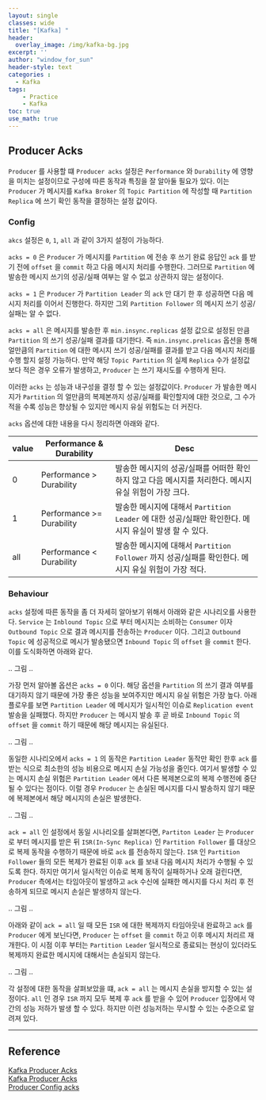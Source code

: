 ```yaml
--- 
layout: single
classes: wide
title: "[Kafka] "
header:
  overlay_image: /img/kafka-bg.jpg
excerpt: ''
author: "window_for_sun"
header-style: text
categories :
  - Kafka
tags:
    - Practice
    - Kafka
toc: true
use_math: true
---  
```


## Producer Acks
`Producer` 를 사용할 떄 `Producer acks` 설정은 `Performance` 와 `Durability` 에 영향을 미치는 설정이므로 구성에 따른 동작과 특징을 잘 알아둘 필요가 있다. 
이는 `Producer` 가 메시지를 `Kafka Broker` 의 `Topic Partition` 에 작성할 때 `Partition Replica` 에 쓰기 확인 동작을 결정하는 설정 값이다.  


### Config
`akcs` 설정은 `0`, `1`, `all` 과 같이 3가지 설정이 가능하다.  

`acks = 0` 은 `Producer` 가 메시지를 `Partition` 에 전송 후 쓰기 완료 응답인 `ack` 를 받기 전에 
`offset` 을 `commit` 하고 다음 메시지 처리를 수행한다. 
그러므로 `Partition` 에 발송한 메시지 쓰기의 성공/실패 여부는 알 수 없고 상관하지 않는 설정이다.  

`acks = 1` 은 `Producer` 가 `Partition Leader` 의 `ack` 만 대기 한 후 성공하면 다음 메시지 처리를 이어서 진행한다. 
하지만 그외 `Partition Follower` 의 메시지 쓰기 성공/실패는 알 수 없다.  

`acks = all` 은 메시지를 발송한 후 `min.insync.replicas` 설정 값으로 설정된 만큼 `Partition` 의 쓰기 성공/실패 결과를 대기한다. 
즉 `min.insync.prelicas` 옵션을 통해 얼만큼의 `Partition` 에 대한 메시지 쓰기 성공/실패를 결과를 받고 다음 메시지 처리를 수행 할지 설정 가능하다. 
만약 해당 `Topic Partition` 의 실제 `Replica` 수가 설정값 보다 적은 경우 오류가 발생하고, `Producer` 는 쓰기 재시도를 수행하게 된다.  

이러한 `acks` 는 성능과 내구성을 결정 할 수 있는 설정값이다. 
`Producer` 가 발송한 메시지가 `Partition` 의 얼만큼의 복제본까지 성공/실패를 확인할지에 대한 것으로, 
그 수가 적을 수록 성능은 향상될 수 있지만 메시지 유실 위험도는 더 커진다.  

`acks` 옵션에 대한 내용을 다시 정리하면 아래와 같다.  

value| Performance & Durability  |Desc
---|---------------------------|---
0| Performance > Durability  |발송한 메시지의 성공/실패를 어떠한 확인하지 않고 다음 메시지를 처리한다. 메시지 유실 위험이 가장 크다. 
1| Performance >= Durability |발송한 메시지에 대해서 `Partition Leader` 에 대한 성공/실패만 확인한다. 메시지 유실이 발생 할 수 있다. 
all| Performance < Durability  |발송한 메시지에 대해서 `Partition Follower` 까지 성공/실패를 확인한다. 메시지 유실 위험이 가장 적다. 


### Behaviour
`acks` 설정에 따른 동작을 좀 더 자세히 알아보기 위해서 아래와 같은 시나리오를 사용한다. 
`Service` 는 `Inblound Topic` 으로 부터 메시지는 소비하는 `Consumer` 이자 `Outbound Topic` 으로 결과 메시지를 전송하는 `Producer` 이다. 
그리고 `Outbound Topic` 에 성공적으로 메시가 발송됐으면 `Inbound Topic` 의 `offset` 을 `commit` 한다. 
이를 도식화하면 아래와 같다. 

.. 그림 ..

가장 먼저 알아볼 옵션은 `acks = 0` 이다. 
해당 옵션을 `Partition` 의 쓰기 결과 여부를 대기하지 않기 때문에 가장 좋은 성능을 보여주지만 메시지 유실 위험은 가장 높다. 
아래 플로우를 보면 `Partition Leader` 에 메시지가 일시적인 이슈로 `Replication event` 발송을 실패했다. 
하지만 `Producer` 는 메시지 발송 후 곧 바로 `Inbound Topic` 의 `offset` 을 `commit` 하기 때문에 
해당 메시지는 유실된다.  

.. 그림 ..

동일한 시나리오에서 `acks = 1` 의 동작은 `Partition Leader` 동작만 확인 한후 `ack` 를 받는 식으로 최소한의 성능 비용으로 메시지 손실 가능성을 줄인다. 
여기서 발생할 수 있는 메시지 손실 위험은 `Partition Leader` 에서 다른 복제본으로의 복제 수행전에 중단될 수 있다는 점이다. 
이럴 경우 `Producer` 는 손실된 메시지를 다시 발송하지 않기 때문에 복제본에서 해당 메시지의 손실은 발생한다.  

.. 그림 ..

`ack = all` 인 설정에서 동일 시나리오를 살펴본다면, 
`Partiton Leader` 는 `Producer` 로 부터 메시지를 받은 뒤 `ISR(In-Sync Replica)` 인 `Partition Follower` 를 대상으로 복제 동작을 수행하기 때문에 바로 `ack` 를 전송하지 않는다. 
`ISR` 인 `Partition Follower` 들의 모든 복제가 완료된 이후 `ack` 를 보내 다음 메시지 처리가 수행될 수 있도록 한다. 
하지만 여기서 일시적인 이슈로 복제 동작이 실패하거나 오래 걸린다면, 
`Producer` 측에서는 타임아웃이 발생하고 `ack` 수신에 실패한 메시지를 다시 처리 후 전송하게 되므로 메시지 손실은 발생하지 않는다.  

.. 그림 ..

아래와 같이 `ack = all` 일 때 모든 `ISR` 에 대한 복제까지 타임아웃내 완료하고 `ack` 를 `Producer` 에게 보닌다면, 
`Producer` 는 `offset` 을 `commit` 하고 이후 메시지 처리르 재개한다. 
이 시점 이후 부터는 `Partition Leader` 일시적으로 종료되는 현상이 있더라도 복제까지 완료한 메시지에 대해서는 손실되지 않는다.  

.. 그림 ..


각 설정에 대한 동작을 살펴보았을 떄, 
`ack = all` 는 메시지 손실을 방지할 수 있는 설정이다. 
`all` 인 경우 `ISR` 까지 모두 복제 후 `ack` 를 받을 수 있어 `Producer` 입장에서 약간의 성능 저하가 발생 할 수 있다. 
하지만 이런 성능저하는 무시할 수 있는 수준으로 알려져 있다.  

---  
## Reference
[Kafka Producer Acks](https://www.lydtechconsulting.com/blog-kafka-producer-acks.html)  
[Kafka Producer Acks](https://www.popit.kr/kafka-%EC%9A%B4%EC%98%81%EC%9E%90%EA%B0%80-%EB%A7%90%ED%95%98%EB%8A%94-producer-acks/)  
[Producer Config acks](https://kafka.apache.org/documentation/#producerconfigs_acks)  
